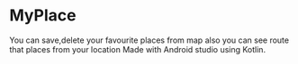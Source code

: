# MyPlace
 You can save,delete your favourite places from map also you can see route that places from your location
 Made with Android studio using Kotlin.
 
